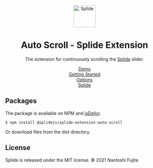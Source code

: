 <div align="center">
<a href="https://splidejs.com">
  <img alt="Splide" src="./images/logo.svg" width="70">
</a>

<h1>Auto Scroll - Splide Extension</h1>

<p>
The extension for continuously scrolling the <a href="https://github.com/Splidejs/splide">Splide</a> slider.
</p>

<p>
  <a href="https://splidejs.com/extensions/auto-scroll/#overview">Demo</a>
  <br>
  <a href="https://splidejs.com/extensions/auto-scroll/#installation">Getting Started</a>
  <br>
  <a href="https://splidejs.com/extensions/auto-scroll/#options">Options</a>
  <br>
  <a href="https://splidejs.com/">Splide</a>
</p>
</div>

## Packages

The package is available on NPM and [jsDelivr](https://www.jsdelivr.com/package/npm/@splidejs/splide-extension-auto-scroll).

```
$ npm install @splidejs/splide-extension-auto-scroll
```

Or download files from the dist directory.

## License
Splide is released under the MIT license.
© 2021 Naotoshi Fujita
